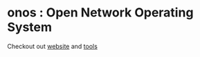 onos : Open Network Operating System 
====================================



Checkout out [website](http://www.onosproject.org) and [tools](http://onos.staging.wpengine.com/software/#tools) 
